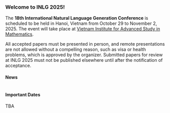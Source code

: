 ### Welcome to INLG 2025!

The **18th International Natural Language Generation Conference** is scheduled to be held in Hanoi, Vietnam from October 29 to November 2, 2025.
The event will take place at [Vietnam Institute for Advanced Study in Mathematics](https://maps.app.goo.gl/sGMHtqe6Mr6Y8SrT7).

All accepted papers must be presented in person, and remote presentations are not allowed without a compelling reason, such as visa or health problems, which is approved by the organizer. Submitted papers for review at INLG 2025 must not be published elsewhere until after the notification of acceptance.

#### News

<table>
  <tbody>
    
  </tbody>
</table>

#### Important Dates

TBA

<!-- 
<table>
  <tbody>
    <tr>
      <td style="white-space: nowrap;"><b>Jun 28</b></td>
      <td>Regular paper submission deadline</td>
    </tr>
    <tr>
      <td style="white-space: nowrap;"><b>Aug 16</b></td>
      <td>Paper notification</td>
    </tr>
    <tr>
      <td style="white-space: nowrap;"><b>Sep 14</b></td>
      <td>Final camera-ready submission deadline</td>
    </tr>
    <tr>
      <td style="white-space: nowrap;"><b>Oct 29 - Nov 2</b></td>
      <td>INLG 2025 Conference</td>
    </tr>
  </tbody>
</table> -->
